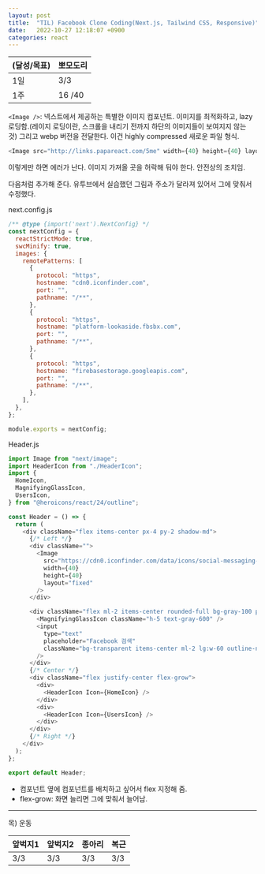 ```yaml
---
layout: post
title:  "TIL) Facebook Clone Coding(Next.js, Tailwind CSS, Responsive)"
date:   2022-10-27 12:18:07 +0900
categories: react
---
```


| (달성/목표) | 뽀모도리   |
|----|--------|
| 1일 | 3/3    |
| 1주 | 16 /40 |



`<Image />`: 넥스트에서 제공하는 특별한 이미지 컴포넌트. 이미지를 최적화하고, lazy 로딩함.(레이지 로딩이란, 스크롤을 내리기 전까지 하단의 이미지들이 보여지지 않는 것)
그리고 webp 버전을 전달한다. 이건 highly compressed 새로운 파일 형식.

```js
<Image src="http://links.papareact.com/5me" width={40} height={40} layout='fixed' />
```

이렇게만 하면 에러가 난다. 이미지 가져올 곳을 허락해 둬야 한다. 안전상의 조치임.

다음처럼 추가해 준다. 유투브에서 실습했던 그림과 주소가 달라져 있어서 그에 맞춰서 수정했다.

next.config.js
```js
/** @type {import('next').NextConfig} */
const nextConfig = {
  reactStrictMode: true,
  swcMinify: true,
  images: {
    remotePatterns: [
      {
        protocol: "https",
        hostname: "cdn0.iconfinder.com",
        port: "",
        pathname: "/**",
      },
      {
        protocol: "https",
        hostname: "platform-lookaside.fbsbx.com",
        port: "",
        pathname: "/**",
      },
      {
        protocol: "https",
        hostname: "firebasestorage.googleapis.com",
        port: "",
        pathname: "/**",
      },
    ],
  },
};

module.exports = nextConfig;
```


Header.js
```js
import Image from "next/image";
import HeaderIcon from "./HeaderIcon";
import {
  HomeIcon,
  MagnifyingGlassIcon,
  UsersIcon,
} from "@heroicons/react/24/outline";

const Header = () => {
  return (
    <div className="flex items-center px-4 py-2 shadow-md">
      {/* Left */}
      <div className="">
        <Image
          src="https://cdn0.iconfinder.com/data/icons/social-messaging-ui-color-shapes-2-free/128/social-facebook-2019-circle-512.png"
          width={40}
          height={40}
          layout="fixed"
        />
      </div>

      <div className="flex ml-2 items-center rounded-full bg-gray-100 p-2">
        <MagnifyingGlassIcon className="h-5 text-gray-600" />
        <input
          type="text"
          placeholder="Facebook 검색"
          className="bg-transparent items-center ml-2 lg:w-60 outline-none placeholder-gray-500"
        />
      </div>
      {/* Center */}
      <div className="flex justify-center flex-grow">
        <div>
          <HeaderIcon Icon={HomeIcon} />
        </div>
        <div>
          <HeaderIcon Icon={UsersIcon} />
        </div>
      </div>
      {/* Right */}
    </div>
  );
};

export default Header;
```

* 컴포넌트 옆에 컴포넌트를 배치하고 싶어서 flex 지정해 줌.
* flex-grow: 화면 늘리면 그에 맞춰서 늘어남.



<hr />
목) 운동

| 앞벅지1 | 앞벅지2 | 종아리 | 복근  |
|-------|-------|-----|-----|
| 3/3 | 3/3 | 3/3 | 3/3 |


